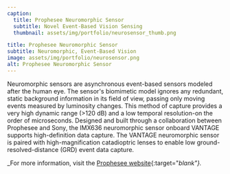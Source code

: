 ```yaml
---
caption:
  title: Prophesee Neuromorphic Sensor
  subtitle: Novel Event-Based Vision Sensing
  thumbnail: assets/img/portfolio/neurosensor_thumb.png

title: Prophesee Neuromorphic Sensor
subtitle: Neuromorphic, Event-Based Vision
image: assets/img/portfolio/neurosensor.png
alt: Prophesee Neuromorphic Sensor
---
```


Neuromorphic sensors are asynchronous event-based sensors modeled after the human eye. The sensor's biomimetic model ignores any redundant, static background information in its field of view, passing only moving events measured by luminosity changes. This method of capture provides a very high dynamic range (>120 dB) and a low temporal resolution-on the order of microseconds. Designed and built through a collaboration between Prophesee and Sony, the IMX636 neuromorphic sensor onboard VANTAGE supports high-definition data capture. The VANTAGE neuromorphic sensor is paired with high-magnification catadioptric lenses to enable low ground-resolved-distance (GRD) event data capture.

_For more information, visit the [Prophesee website](https://www.prophesee.ai/){:target="_blank"}._